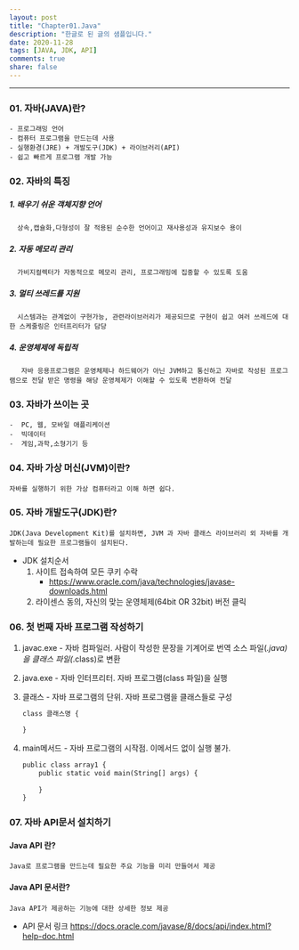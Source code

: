 ```yaml
---
layout: post
title: "Chapter01.Java"
description: "한글로 된 글의 샘플입니다."
date: 2020-11-28
tags: [JAVA, JDK, API]
comments: true
share: false
---
```


---

### 01. 자바(JAVA)란?


    - 프로그래밍 언어
    - 컴퓨터 프로그램을 만드는데 사용
    - 실행환경(JRE) + 개발도구(JDK) + 라이브러리(API)
    - 쉽고 빠르게 프로그램 개발 가능


### 02. 자바의 특징


   ##### 1. 배우기 쉬운 객체지향 언어
      상속,캡슐화,다형성이 잘 적용된 순수한 언어이고 재사용성과 유지보수 용이
  ##### 2. 자동 메모리 관리
      가비지컬렉터가 자동적으로 메모리 관리, 프로그래밍에 집중할 수 있도록 도움 
  ##### 3. 멀티 쓰레드를 지원
      시스템과는 관계없이 구현가능, 관련라이브러리가 제공되므로 구현이 쉽고 여러 쓰레드에 대한 스케줄링은 인터프리터가 담당
  ##### 4. 운영체제에 독립적
       자바 응용프로그램은 운영체제나 하드웨어가 아닌 JVM하고 통신하고 자바로 작성된 프로그램으로 전달 받은 명령을 해당 운영체제가 이해할 수 있도록 변환하여 전달


 ### 03. 자바가 쓰이는 곳
    -  PC, 웹, 모바일 애플리케이션
    -  빅데이터
    -  게임,과학,소형기기 등


### 04. 자바 가상 머신(JVM)이란?
    자바를 실행하기 위한 가상 컴퓨터라고 이해 하면 쉽다.


### 05. 자바 개발도구(JDK)란?
    JDK(Java Development Kit)를 설치하면, JVM 과 자바 클래스 라이브러리 외 자바를 개발하는데 필요한 프로그램들이 설치된다. 


- JDK 설치순서
    1. 사이트 접속하여 모든 쿠키 수락
        - https://www.oracle.com/java/technologies/javase-downloads.html
    2. 라이센스 동의, 자신의 맞는 운영체제(64bit OR 32bit) 버전 클릭


### 06. 첫 번째 자바 프로그램 작성하기
1. javac.exe - 자바 컴파일러. 사람이 작성한 문장을 기계어로 번역 소스 파일(*.java) 을 클래스 파일(*.class)로 변환
2. java.exe - 자바 인터프리터. 자바 프로그램(class 파일)을  실행
3. 클래스 - 자바 프로그램의 단위. 자바 프로그램을 클래스들로 구성
    
    ```css
    class 클래스명 {

    }
    ```
4. main메서드 - 자바 프로그램의 시작점. 이메서드 없이 실행 불가.
    ```css
    public class array1 {
        public static void main(String[] args) {
        
        }
    }
     ```



### 07. 자바 API문서 설치하기

 #### Java API 란?
    Java로 프로그램을 만드는데 필요한 주요 기능을 미리 만들어서 제공


 #### Java API 문서란?  
    Java API가 제공하는 기능에 대한 상세한 정보 제공

- API 문서 링크
   https://docs.oracle.com/javase/8/docs/api/index.html?help-doc.html
 

